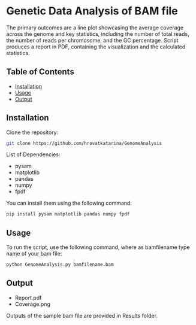 # Genetic Data Analysis of BAM file

The primary outcomes are a line plot showcasing the average coverage across the genome and key statistics, including the number of total reads, the number of reads per chromosome, and the GC percentage. Script produces a report in PDF, containing the visualization and the calculated statistics.

## Table of Contents

- [Installation](#installation)
- [Usage](#usage)
- [Output](#output)

## Installation

Clone the repository: 

```bash
git clone https://github.com/hrovatkatarina/GenomeAnalysis
```

List of Dependencies:
- pysam
- matplotlib
- pandas
- numpy
- fpdf

You can install them using the following command:

```bash
pip install pysam matplotlib pandas numpy fpdf
```

## Usage

To run the script, use the following command, where as bamfilename type name of your bam file:

```bash
python GenomeAnalysis.py bamfilename.bam
```

## Output

- Report.pdf
- Coverage.png 

Outputs of the sample bam file are provided in Results folder.



